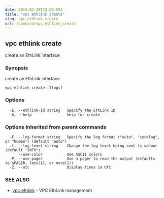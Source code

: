 ```yaml
---
date: 2018-02-28T23:59:59Z
title: "vpc ethlink create"
slug: vpc_ethlink_create
url: /command/vpc_ethlink_create
---
```

## vpc ethlink create

create an EthLink interface

### Synopsis


create an EthLink interface

```
vpc ethlink create [flags]
```

### Options

```
  -E, --ethlink-id string   Specify the EthLink ID
  -h, --help                help for create
```

### Options inherited from parent commands

```
  -F, --log-format string   Specify the log format ("auto", "zerolog", or "human") (default "auto")
  -l, --log-level string    Change the log level being sent to stdout (default "INFO")
      --use-color           Use ASCII colors
  -P, --use-pager           Use a pager to read the output (defaults to $PAGER, less(1), or more(1))
  -Z, --utc                 Display times in UTC
```

### SEE ALSO
* [vpc ethlink](/command/vpc_ethlink)	 - VPC EthLink management

